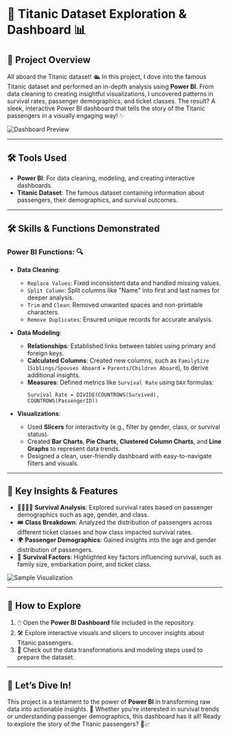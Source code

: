 # 🚢 Titanic Dataset Exploration & Dashboard 📊  

## 🎯 Project Overview  
All aboard the Titanic dataset! 🛳️ In this project, I dove into the famous Titanic dataset and performed an in-depth analysis using **Power BI**. From data cleaning to creating insightful visualizations, I uncovered patterns in survival rates, passenger demographics, and ticket classes. The result? A sleek, interactive Power BI dashboard that tells the story of the Titanic passengers in a visually engaging way! ✨  

![Dashboard Preview](https://app.powerbi.com/links/9sXR--yQvu?ctid=6efd0f20-57c8-4447-b53f-00d4992ca50b&pbi_source=linkShare)  

---

## 🛠️ Tools Used  
- **Power BI**: For data cleaning, modeling, and creating interactive dashboards.  
- **Titanic Dataset**: The famous dataset containing information about passengers, their demographics, and survival outcomes.  

---

## 🛠️ Skills & Functions Demonstrated  
### Power BI Functions: 🔍  
- **Data Cleaning**:  
  - `Replace Values`: Fixed inconsistent data and handled missing values.  
  - `Split Column`: Split columns like "Name" into first and last names for deeper analysis.  
  - `Trim` and `Clean`: Removed unwanted spaces and non-printable characters.  
  - `Remove Duplicates`: Ensured unique records for accurate analysis.  

- **Data Modeling**:  
  - **Relationships**: Established links between tables using primary and foreign keys.  
  - **Calculated Columns**: Created new columns, such as `FamilySize` (`Siblings/Spouses Aboard` + `Parents/Children Aboard`), to derive additional insights.  
  - **Measures**: Defined metrics like `Survival Rate` using `DAX` formulas:  
    ```DAX
    Survival Rate = DIVIDE(COUNTROWS(Survived), COUNTROWS(PassengerID))
    ```

- **Visualizations**:  
  - Used **Slicers** for interactivity (e.g., filter by gender, class, or survival status).  
  - Created **Bar Charts**, **Pie Charts**, **Clustered Column Charts**, and **Line Graphs** to represent data trends.  
  - Designed a clean, user-friendly dashboard with easy-to-navigate filters and visuals.  

---

## 🌟 Key Insights & Features  
- 👩‍👩‍👧‍👦 **Survival Analysis**: Explored survival rates based on passenger demographics such as age, gender, and class.  
- 🎟️ **Class Breakdown**: Analyzed the distribution of passengers across different ticket classes and how class impacted survival rates.  
- 🌍 **Passenger Demographics**: Gained insights into the age and gender distribution of passengers.  
- 🚨 **Survival Factors**: Highlighted key factors influencing survival, such as family size, embarkation point, and ticket class.  

![Sample Visualization](![image](https://github.com/user-attachments/assets/c47ea4c9-ff64-41c5-a964-a276f48d35cd)
)  

---

## 🚀 How to Explore  
1. 🖱️ Open the **Power BI Dashboard** file included in the repository.  
2. 🛠️ Explore interactive visuals and slicers to uncover insights about Titanic passengers.  
3. 📂 Check out the data transformations and modeling steps used to prepare the dataset.  

---

## 🎉 Let’s Dive In!  
This project is a testament to the power of **Power BI** in transforming raw data into actionable insights. 🌟 Whether you're interested in survival trends or understanding passenger demographics, this dashboard has it all! Ready to explore the story of the Titanic passengers? 🌊📈  
